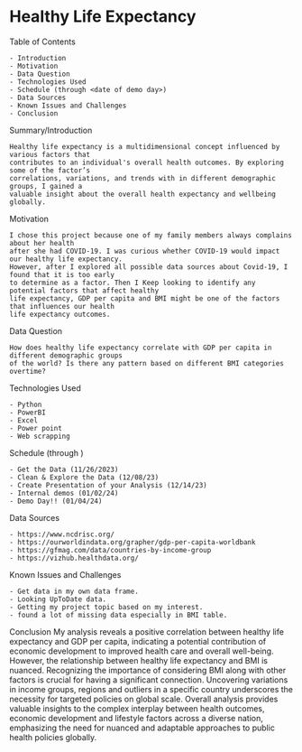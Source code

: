 # Healthy Life Expectancy 

Table of Contents

    - Introduction
    - Motivation
    - Data Question
    - Technologies Used
    - Schedule (through <date of demo day>)
    - Data Sources
    - Known Issues and Challenges
    - Conclusion

Summary/Introduction

    Healthy life expectancy is a multidimensional concept influenced by various factors that 
    contributes to an individual's overall health outcomes. By exploring some of the factor’s
    correlations, variations, and trends with in different demographic groups, I gained a 
    valuable insight about the overall health expectancy and wellbeing globally.

Motivation

    I chose this project because one of my family members always complains about her health 
    after she had COVID-19. I was curious whether COVID-19 would impact our healthy life expectancy.
    However, after I explored all possible data sources about Covid-19, I found that it is too early
    to determine as a factor. Then I Keep looking to identify any potential factors that affect healthy
    life expectancy, GDP per capita and BMI might be one of the factors that influences our health 
    life expectancy outcomes.

Data Question

    How does healthy life expectancy correlate with GDP per capita in different demographic groups
    of the world? Is there any pattern based on different BMI categories overtime?
    
Technologies Used

    - Python
    - PowerBI
    - Excel
    - Power point
    - Web scrapping

Schedule (through <date of demo day>)

    - Get the Data (11/26/2023)
    - Clean & Explore the Data (12/08/23)
    - Create Presentation of your Analysis (12/14/23)
    - Internal demos (01/02/24)
    - Demo Day!! (01/04/24)

Data Sources

    - https://www.ncdrisc.org/
	- https://ourworldindata.org/grapher/gdp-per-capita-worldbank
	- https://gfmag.com/data/countries-by-income-group
	- https://vizhub.healthdata.org/

Known Issues and Challenges

    - Get data in my own data frame.
	- Looking UpToDate data.
    - Getting my project topic based on my interest.
    - found a lot of missing data especially in BMI table.

Conclusion
    My analysis reveals a positive correlation between healthy life expectancy and GDP per capita,
    indicating a potential contribution of economic development to improved health care and overall well-being.
    However, the relationship between healthy life expectancy and BMI is nuanced. Recognizing the importance of
    considering BMI along with other factors is crucial for having a significant connection. Uncovering  variations
    in income groups, regions and outliers in a specific country underscores the necessity for targeted policies on
    global scale. Overall analysis provides valuable insights to the complex interplay between health outcomes,
    economic development and lifestyle factors across a diverse nation, emphasizing the need for nuanced and 
    adaptable approaches to public health policies globally.


